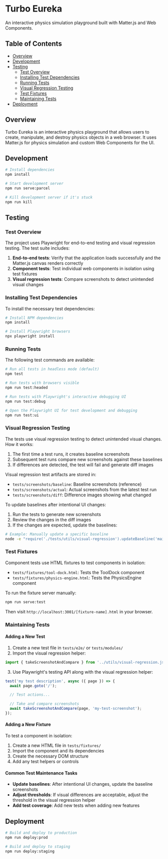 # Turbo Eureka

An interactive physics simulation playground built with Matter.js and Web Components.

## Table of Contents

- [Overview](#overview)
- [Development](#development)
- [Testing](#testing)
  - [Test Overview](#test-overview)
  - [Installing Test Dependencies](#installing-test-dependencies)
  - [Running Tests](#running-tests)
  - [Visual Regression Testing](#visual-regression-testing)
  - [Test Fixtures](#test-fixtures)
  - [Maintaining Tests](#maintaining-tests)
- [Deployment](#deployment)

## Overview

Turbo Eureka is an interactive physics playground that allows users to create, manipulate, and destroy physics objects in a web browser. It uses Matter.js for physics simulation and custom Web Components for the UI.

## Development

```bash
# Install dependencies
npm install

# Start development server
npm run serve:parcel

# Kill development server if it's stuck
npm run kill
```

## Testing

### Test Overview

The project uses Playwright for end-to-end testing and visual regression testing. The test suite includes:

1. **End-to-end tests**: Verify that the application loads successfully and the Matter.js canvas renders correctly
2. **Component tests**: Test individual web components in isolation using test fixtures
3. **Visual regression tests**: Compare screenshots to detect unintended visual changes

### Installing Test Dependencies

To install the necessary test dependencies:

```bash
# Install NPM dependencies
npm install

# Install Playwright browsers
npx playwright install
```

### Running Tests

The following test commands are available:

```bash
# Run all tests in headless mode (default)
npm test

# Run tests with browsers visible
npm run test:headed

# Run tests with Playwright's interactive debugging UI
npm run test:debug

# Open the Playwright UI for test development and debugging
npm run test:ui
```

### Visual Regression Testing

The tests use visual regression testing to detect unintended visual changes. How it works:

1. The first time a test runs, it creates baseline screenshots
2. Subsequent test runs compare new screenshots against these baselines
3. If differences are detected, the test will fail and generate diff images

Visual regression test artifacts are stored in:
- `tests/screenshots/baseline`: Baseline screenshots (reference)
- `tests/screenshots/actual`: Actual screenshots from the latest test run
- `tests/screenshots/diff`: Difference images showing what changed

To update baselines after intentional UI changes:

1. Run the tests to generate new screenshots
2. Review the changes in the diff images
3. If the changes are expected, update the baselines:

```bash
# Example: Manually update a specific baseline
node -e "require('./tests/utils/visual-regression').updateBaseline('main-page')"
```

### Test Fixtures

Component tests use HTML fixtures to test components in isolation:

- `tests/fixtures/tool-dock.html`: Tests the ToolDock component
- `tests/fixtures/physics-engine.html`: Tests the PhysicsEngine component

To run the fixture server manually:

```bash
npm run serve:test
```

Then visit `http://localhost:3001/[fixture-name].html` in your browser.

### Maintaining Tests

#### Adding a New Test

1. Create a new test file in `tests/e2e/` or `tests/modules/`
2. Import the visual regression helper:

```javascript
import { takeScreenshotAndCompare } from '../utils/visual-regression.js';
```

3. Use Playwright's testing API along with the visual regression helper:

```javascript
test('my test description', async ({ page }) => {
  await page.goto('/');

  // Test actions...

  // Take and compare screenshots
  await takeScreenshotAndCompare(page, 'my-test-screenshot');
});
```

#### Adding a New Fixture

To test a component in isolation:

1. Create a new HTML file in `tests/fixtures/`
2. Import the component and its dependencies
3. Create the necessary DOM structure
4. Add any test helpers or controls

#### Common Test Maintenance Tasks

- **Update baselines**: After intentional UI changes, update the baseline screenshots
- **Adjust thresholds**: If visual differences are acceptable, adjust the threshold in the visual regression helper
- **Add test coverage**: Add new tests when adding new features

## Deployment

```bash
# Build and deploy to production
npm run deploy:prod

# Build and deploy to staging
npm run deploy:staging
```
